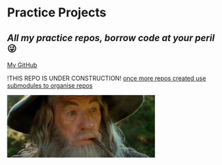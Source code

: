 # Practice Projects
## _All my practice repos, borrow code at your peril_ 😜
[My GitHub](https://github.com/andrew-data-git)

!THIS REPO IS UNDER CONSTRUCTION!
[once more repos created use submodules to organise repos](https://www.youtube.com/watch?v=gSlXo2iLBro)

![](https://github.com/andrew-data-git/practice_projects/blob/main/gandalf_2.jpg)
